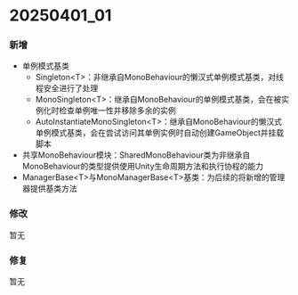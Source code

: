 # 20250401_01
### 新增  
- 单例模式基类  
  - Singleton\<T>：非继承自MonoBehaviour的懒汉式单例模式基类，对线程安全进行了处理
  - MonoSingleton\<T>：继承自MonoBehaviour的单例模式基类，会在被实例化时检查单例唯一性并移除多余的实例
  - AutoInstantiateMonoSingleton\<T>：继承自MonoBehaviour的懒汉式单例模式基类，会在尝试访问其单例实例时自动创建GameObject并挂载脚本
- 共享MonoBehaviour模块：SharedMonoBehaviour类为非继承自MonoBehaviour的类型提供使用Unity生命周期方法和执行协程的能力
- ManagerBase\<T>与MonoManagerBase\<T>基类：为后续的将新增的管理器提供基类方法
  
### 修改  
暂无  

### 修复  
暂无
